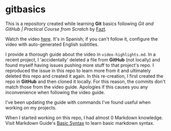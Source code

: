 # gitbasics

This is a repository created while learning **Git** basics following *Git and GitHub | Practical Course from Scratch* by [Fazt](https://www.youtube.com/c/FaztTech).  

Watch the video [here](https://www.youtube.com/watch?v=HiXLkL42tMU). It's in Spanish; if you can't follow it, configure the video with auto-generated English subtitles.  

I provide a thorough guide about the video in `video-highlights.md`. In a recent project, I 'accidentally' deleted a file from **GitHub** (not locally) and found myself having issues pushing more stuff to that project's repo. I reproduced the issue in this repo to learn more from it and ultimately deleted this repo and created it again. In this re-creation, I first created the repo in **GitHub** and then cloned it locally. For this reason, the commits don't match those from the video guide. Apologies if this causes you any inconvenience when following the video guide.

I've been updating the guide with commands I've found useful when working on my projects.

When I started working on this repo, I had almost 0 Markdown knowledge. Visit Markdown Guide's [Basic Syntax](https://www.markdownguide.org/basic-syntax/) to learn basic markdown syntax.